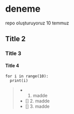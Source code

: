 # deneme
repo oluşturuyoruz 10 temmuz

## Title 2
### Title 3
#### Title 4

    for i in range(10):
      print(i)


> - 1. madde
> - [] 2. madde
> - [] 3. madde
